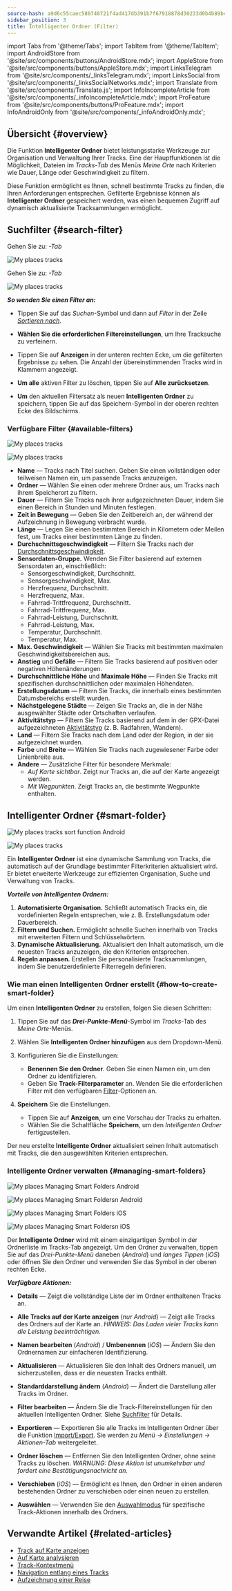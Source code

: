 ```yaml
---
source-hash: a9d6c55caec580740721f4ad417db391b7f67918878d30233d0b4b89bc3ee9d5
sidebar_position: 3
title: Intelligenter Ordner (Filter)
---
```

import Tabs from '@theme/Tabs';
import TabItem from '@theme/TabItem';
import AndroidStore from '@site/src/components/buttons/AndroidStore.mdx';
import AppleStore from '@site/src/components/buttons/AppleStore.mdx';
import LinksTelegram from '@site/src/components/_linksTelegram.mdx';
import LinksSocial from '@site/src/components/_linksSocialNetworks.mdx';
import Translate from '@site/src/components/Translate.js';
import InfoIncompleteArticle from '@site/src/components/_infoIncompleteArticle.mdx';
import ProFeature from '@site/src/components/buttons/ProFeature.mdx';
import InfoAndroidOnly from '@site/src/components/_infoAndroidOnly.mdx';



## Übersicht {#overview}

Die Funktion **Intelligenter Ordner** bietet leistungsstarke Werkzeuge zur Organisation und Verwaltung Ihrer Tracks. Eine der Hauptfunktionen ist die Möglichkeit, Dateien im *Tracks-Tab* des Menüs *Meine Orte* nach Kriterien wie Dauer, Länge oder Geschwindigkeit zu filtern.

Diese Funktion ermöglicht es Ihnen, schnell bestimmte Tracks zu finden, die Ihren Anforderungen entsprechen. Gefilterte Ergebnisse können als **Intelligenter Ordner** gespeichert werden, was einen bequemen Zugriff auf dynamisch aktualisierte Tracksammlungen ermöglicht.


## Suchfilter {#search-filter}

<Tabs groupId="operating-systems" queryString="current-os">

<TabItem value="android" label="Android">

Gehen Sie zu: *<Translate android="true" ids="shared_string_menu,shared_string_my_places,shared_string_gpx_files"/>-Tab*

![My places tracks](@site/static/img/personal/tracks/my_places_tracks_filter_2_andr.png)

</TabItem>

<TabItem value="ios" label="iOS">

Gehen Sie zu: *<Translate ios="true" ids="shared_string_menu,shared_string_my_places,shared_string_gpx_tracks"/>-Tab*

![My places tracks](@site/static/img/personal/tracks/my_places_tracks_filter_ios.png)

</TabItem>

</Tabs>

***So wenden Sie einen Filter an:***

- Tippen Sie auf das *Suchen*-Symbol und dann auf *Filter* in der Zeile [*Sortieren nach*](./manage-tracks.md#sort-by).

- **Wählen Sie die erforderlichen Filtereinstellungen**, um Ihre Tracksuche zu verfeinern.

- Tippen Sie auf **Anzeigen** in der unteren rechten Ecke, um die gefilterten Ergebnisse zu sehen. Die Anzahl der übereinstimmenden Tracks wird in Klammern angezeigt.

- **Um alle** aktiven Filter zu löschen, tippen Sie auf **Alle zurücksetzen**.

- **Um** den aktuellen Filtersatz als neuen **Intelligenten Ordner** zu speichern, tippen Sie auf das Speichern-Symbol in der oberen rechten Ecke des Bildschirms.


### Verfügbare Filter {#available-filters}

<Tabs groupId="operating-systems" queryString="current-os">

<TabItem value="android" label="Android">

![My places tracks](@site/static/img/personal/tracks/my_places_tracks_filter_andr.png)

</TabItem>

<TabItem value="ios" label="iOS">

![My places tracks](@site/static/img/personal/tracks/my_places_tracks_filter_2_ios.png)

</TabItem>

</Tabs>

- **Name** — Tracks nach Titel suchen. Geben Sie einen vollständigen oder teilweisen Namen ein, um passende Tracks anzuzeigen.
- **Ordner** — Wählen Sie einen oder mehrere Ordner aus, um Tracks nach ihrem Speicherort zu filtern.
- **Dauer** — Filtern Sie Tracks nach ihrer aufgezeichneten Dauer, indem Sie einen Bereich in Stunden und Minuten festlegen.
- **Zeit in Bewegung** — Geben Sie den Zeitbereich an, der während der Aufzeichnung in Bewegung verbracht wurde.
- **Länge** — Legen Sie einen bestimmten Bereich in Kilometern oder Meilen fest, um Tracks einer bestimmten Länge zu finden.
- **Durchschnittsgeschwindigkeit** — Filtern Sie Tracks nach der [Durchschnittsgeschwindigkeit](../../widgets/info-widgets.md#average-speed).
- **Sensordaten-Gruppe.**
    Wenden Sie Filter basierend auf externen Sensordaten an, einschließlich:
    - Sensorgeschwindigkeit, Durchschnitt.
    - Sensorgeschwindigkeit, Max.
    - Herzfrequenz, Durchschnitt.
    - Herzfrequenz, Max.
    - Fahrrad-Trittfrequenz, Durchschnitt.
    - Fahrrad-Trittfrequenz, Max.
    - Fahrrad-Leistung, Durchschnitt.
    - Fahrrad-Leistung, Max.
    - Temperatur, Durchschnitt.
    - Temperatur, Max.
- **Max. Geschwindigkeit** — Wählen Sie Tracks mit bestimmten maximalen Geschwindigkeitsbereichen aus.
- **Anstieg** und **Gefälle** — Filtern Sie Tracks basierend auf positiven oder negativen Höhenänderungen.
- **Durchschnittliche Höhe** und **Maximale Höhe** — Finden Sie Tracks mit spezifischen durchschnittlichen oder maximalen Höhendaten.
- **Erstellungsdatum** — Filtern Sie Tracks, die innerhalb eines bestimmten Datumsbereichs erstellt wurden.
- **Nächstgelegene Städte** — Zeigen Sie Tracks an, die in der Nähe ausgewählter Städte oder Ortschaften verlaufen.
- **Aktivitätstyp** — Filtern Sie Tracks basierend auf dem in der GPX-Datei aufgezeichneten [Aktivitätstyp](../../map/tracks/track-context-menu.md#ttrack-activity-type) (z. B. Radfahren, Wandern).
- **Land** — Filtern Sie Tracks nach dem Land oder der Region, in der sie aufgezeichnet wurden.
- **Farbe** und **Breite** — Wählen Sie Tracks nach zugewiesener Farbe oder Linienbreite aus.
- **Andere** — Zusätzliche Filter für besondere Merkmale:
    - *Auf Karte sichtbar*. Zeigt nur Tracks an, die auf der Karte angezeigt werden.
    - *Mit Wegpunkten*. Zeigt Tracks an, die bestimmte Wegpunkte enthalten.


## Intelligenter Ordner {#smart-folder}

<Tabs groupId="operating-systems" queryString="current-os">

<TabItem value="android" label="Android">

![My places tracks sort function Android](@site/static/img/personal/tracks/my_places_smart_folder_andr.png)

</TabItem>

<TabItem value="ios" label="iOS">

![My places tracks](@site/static/img/personal/tracks/my_places_smart_folder_ios.png)

</TabItem>

</Tabs>

Ein **Intelligenter Ordner** ist eine dynamische Sammlung von Tracks, die automatisch auf der Grundlage bestimmter Filterkriterien aktualisiert wird. Er bietet erweiterte Werkzeuge zur effizienten Organisation, Suche und Verwaltung von Tracks.

***Vorteile von Intelligenten Ordnern:***

1. **Automatisierte Organisation.**
    Schließt automatisch Tracks ein, die vordefinierten Regeln entsprechen, wie z. B. Erstellungsdatum oder Dauerbereich.
2. **Filtern und Suchen.**
    Ermöglicht schnelle Suchen innerhalb von Tracks mit erweiterten Filtern und Schlüsselwörtern.
3. **Dynamische Aktualisierung.**
    Aktualisiert den Inhalt automatisch, um die neuesten Tracks anzuzeigen, die den Kriterien entsprechen.
4. **Regeln anpassen.**
    Erstellen Sie personalisierte Tracksammlungen, indem Sie benutzerdefinierte Filterregeln definieren.


### Wie man einen Intelligenten Ordner erstellt {#how-to-create-smart-folder}

Um einen **Intelligenten Ordner** zu erstellen, folgen Sie diesen Schritten:

1. Tippen Sie auf das ***Drei-Punkte-Menü***-Symbol im *Tracks*-Tab des *Meine Orte*-Menüs.

2. Wählen Sie **Intelligenten Ordner hinzufügen** aus dem Dropdown-Menü.

3. Konfigurieren Sie die Einstellungen:
   - **Benennen Sie den Ordner**. Geben Sie einen Namen ein, um den Ordner zu identifizieren.
   - Geben Sie **Track-Filterparameter** an. Wenden Sie die erforderlichen Filter mit den verfügbaren [Filter](#available-filters)-Optionen an.

4. **Speichern** Sie die Einstellungen.
    - Tippen Sie auf **Anzeigen**, um eine Vorschau der Tracks zu erhalten.
    - Wählen Sie die Schaltfläche **Speichern**, um den *Intelligenten Ordner* fertigzustellen.

Der neu erstellte **Intelligente Ordner** aktualisiert seinen Inhalt automatisch mit Tracks, die den ausgewählten Kriterien entsprechen.


### Intelligente Ordner verwalten {#managing-smart-folders}

<Tabs groupId="operating-systems" queryString="current-os">

<TabItem value="android" label="Android">

![My places Managing Smart Folders Android](@site/static/img/personal/tracks/my_places_smart_folder_2-1_andr.png)

![My places Managing Smart Foldersn Android](@site/static/img/personal/tracks/my_places_smart_folder_3_andr.png)

</TabItem>

<TabItem value="ios" label="iOS">

![My places Managing Smart Folders iOS](@site/static/img/personal/tracks/folder_menu_2_ios.png)

![My places Managing Smart Foldersn iOS](@site/static/img/personal/tracks/my_places_smart_folder_2_ios.png)

</TabItem>

</Tabs>

Der **Intelligente Ordner** wird mit einem einzigartigen Symbol in der Ordnerliste im Tracks-Tab angezeigt. Um den Ordner zu verwalten, tippen Sie auf das *Drei-Punkte-Menü* daneben (*Android*) und *langes Tippen* (*iOS*) oder öffnen Sie den Ordner und verwenden Sie das Symbol in der oberen rechten Ecke.

***Verfügbare Aktionen:***

- **Details** — Zeigt die vollständige Liste der im Ordner enthaltenen Tracks an.

- **Alle Tracks auf der Karte anzeigen** (*nur Android*) — Zeigt alle Tracks des Ordners auf der Karte an.
    *HINWEIS: Das Laden vieler Tracks kann die Leistung beeinträchtigen.*

- **Namen bearbeiten** (*Android*) / **Umbenennen** (*iOS*) — Ändern Sie den Ordnernamen zur einfacheren Identifizierung.

- **Aktualisieren** — Aktualisieren Sie den Inhalt des Ordners manuell, um sicherzustellen, dass er die neuesten Tracks enthält.

- **Standarddarstellung ändern** (*Android*) — Ändert die Darstellung aller Tracks im Ordner.

- **Filter bearbeiten** — Ändern Sie die Track-Filtereinstellungen für den aktuellen Intelligenten Ordner. Siehe [Suchfilter](#search-filter) für Details.

- **Exportieren** — Exportieren Sie alle Tracks im Intelligenten Ordner über die Funktion [Import/Export](../../personal/import-export.md). Sie werden zu *Menü → Einstellungen → Aktionen-Tab* weitergeleitet.

- **Ordner löschen** — Entfernen Sie den Intelligenten Ordner, ohne seine Tracks zu löschen.
    *WARNUNG: Diese Aktion ist unumkehrbar und fordert eine Bestätigungsnachricht an.*

- **Verschieben** (*iOS*) — Ermöglicht es Ihnen, den Ordner in einen anderen bestehenden Ordner zu verschieben oder einen neuen zu erstellen.

- **Auswählen** — Verwenden Sie den [Auswahlmodus](./manage-tracks.md#selection-mode) für spezifische Track-Aktionen innerhalb des Ordners.


## Verwandte Artikel {#related-articles}

- [Track auf Karte anzeigen](../../map/tracks/index.md)
- [Auf Karte analysieren](../../map/tracks/index.md#analyze-track-on-map)
- [Track-Kontextmenü](../../map/tracks/track-context-menu.md)
- [Navigation entlang eines Tracks](../../navigation/setup/gpx-navigation.md)
- [Aufzeichnung einer Reise](../../plugins/trip-recording.md)